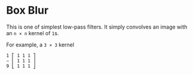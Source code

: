 # Box Blur

This is one of simplest low-pass filters. It simply convolves an image with an `n × n`
kernel of `1`s.

For example, a `3 × 3` kernel

```
1 ⎡ 1 1 1 ⎤
− ⎢ 1 1 1 ⎥
9 ⎣ 1 1 1 ⎦
```
